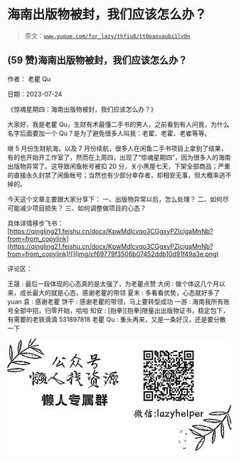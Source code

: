 # 海南出版物被封，我们应该怎么办？

> 原文：[`www.yuque.com/for_lazy/thfiu8/tt0oaovaubi1lv0n`](https://www.yuque.com/for_lazy/thfiu8/tt0oaovaubi1lv0n)



## (59 赞)海南出版物被封，我们应该怎么办？ 

作者： 老瞿 Qu 

日期：2023-07-24 

《惊魂星期四：海南出版物被封，我们应该怎么办？》 

大家好，我是老瞿 Qu，生财有术最懂二手书的男人，之前看到有人问我，为什么名字后面要加一个 Qu？是为了避免很多人叫我：老翟、老霍、老崔等等。 

继 5 月份生财航海，以及 7 月份续航，很多人在闲鱼二手书项目上拿到了结果，有的也开始开工作室了，然而在上周四，出现了“惊魂星期四”，因为很多人的海南出版物异常了。这导致闲鱼帐号被扣 20 分，关小黑屋七天，下架全部商品；严重的直接永久封禁了闲鱼帐号；当然也有少部分幸存者，却相安无事，但大概率逃不掉的。 

今天这个文章主要跟大家分享下： 一、出版物异常以后，怎么处理？ 二、如何尽可能减少项目损失？ 三、如何调整做项目的心态？ 

具体详情移步飞书： [https://qingling21.feishu.cn/docx/KpwMdlcvqo3CGgxyPZIcigaMnNb?from=from_copylink](https://qingling21.feishu.cn/docx/KpwMdlcvqo3CGgxyPZIcigaMnNb?from=from_copylink)![](img/cf69779f3506b07452ddb10d91f49a3e.png) 

评论区： 

王晟 : 最后一段体现的心态真的是太强了，为老瞿点赞 大闵 : 做个体这几个月以来，成长最大的就是心态，感谢老瞿的带领 夏末 : 多看看优势，心态就好多了 yuan 袁 : 感谢老瞿 饼干 : 感谢老瞿的带领，马上要转型成功 一游 : 海南我所有账号全部中招，归零开始，哈哈 知安 : [抱拳][抱拳]限量出出版物证书，稳定包下，有需要的老铁滴滴 531897818 老瞿 Qu : 重头再来，又是一条好汉，还是要分散一下 

![](img/894d30a529e7c37bcd3392323c99941c.png)  